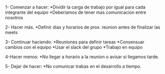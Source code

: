 1- Comenzar a hacer:
*Dividir la carga de trabajo por igual para cada integrante del equipo
*Deberiamos de tener mas comunicacion entre nosotros

2- Hacer más.
*Definir dias y horarios de prox. reunion antes de finalizar las meets

3- Continuar haciendo:
*Reuniones para definir tareas
*Consensuar cambios con el equipo
*Usar el slack del grupo
*Trabajo en equipo

4-Hacer menos:
*No llegar a horario a la reunion o avisar si llegamos tarde.

5- Dejar de hacer:
*No comunicar trabas en el desarrollo a tiempo.